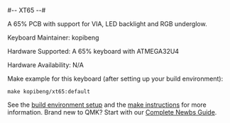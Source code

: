 #-- XT65 --#

A 65% PCB with support for VIA, LED backlight and RGB underglow.

Keyboard Maintainer: kopibeng

Hardware Supported: A 65% keyboard with ATMEGA32U4

Hardware Availability: N/A

Make example for this keyboard (after setting up your build environment):

    make kopibeng/xt65:default

See the [build environment setup](https://docs.qmk.fm/#/getting_started_build_tools) and the [make instructions](https://docs.qmk.fm/#/getting_started_make_guide) for more information. Brand new to QMK? Start with our [Complete Newbs Guide](https://docs.qmk.fm/#/newbs).